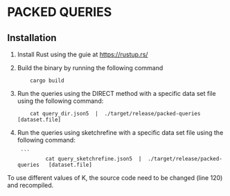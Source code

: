 # PACKED QUERIES


## Installation

1. Install Rust using the guie at https://rustup.rs/

2. Build the binary by running the following command

	```
		cargo build

	```

3. Run the queries using the DIRECT method with a specific data set file using the following command:

	```
		cat query_dir.json5  |  ./target/release/packed-queries   [dataset.file]
	```

4. Run the queries using sketchrefine with a specific data set file using the following command:

        ```
                cat query_sketchrefine.json5  |  ./target/release/packed-queries   [dataset.file]


To use different values of K, the source code need to be changed (line 120) and recompiled.

